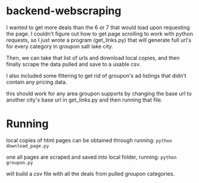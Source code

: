# backend-webscraping

I wanted to get more deals than the 6 or 7 that would load upon requesting the page. I couldn't figure out how to get page scrolling to work with python requests, so I just wrote a program (get_links.py) that will generate full url's for every category in groupon salt lake city.

Then, we can take that list of urls and download local copies, and then finally scrape the data pulled and save to a usable csv.

I also included some filtering to get rid of groupon's ad listings that didn't contain any pricing data.

this should work for any area groupon supports by changing the base url to another city's base url in get_links.py and then running that file.

# Running

local copies of html pages can be obtained through running:
`python download_page.py`

one all pages are scraped and saved into local folder, running:
`python groupon.py`

will build a csv file with all the deals from pulled groupon categories.
